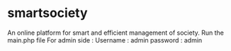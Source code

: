 # smartsociety

An online platform for smart and efficient management of society.
Run  the main.php file 
For admin side :  Username : admin
                  password : admin
